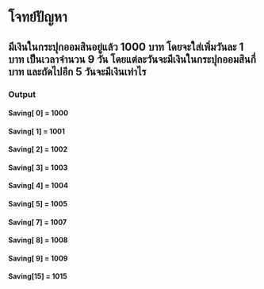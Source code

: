 # โจทย์ปัญหา
## มีเงินในกระปุกออมสินอยู่แล้ว 1000 บาท โดยจะใส่เพิ่มวันละ 1 บาท เป็นเวลาจำนวน 9 วัน โดยแต่ละวันจะมีเงินในกระปุกออมสินกี่บาท และถัดไปอีก 5 วันจะมีเงินเท่าไร
### Output
#### Saving[ 0] = 1000
#### Saving[ 1] = 1001
#### Saving[ 2] = 1002
#### Saving[ 3] = 1003
#### Saving[ 4] = 1004
#### Saving[ 5] = 1005
#### Saving[ 7] = 1007
#### Saving[ 8] = 1008
#### Saving[ 9] = 1009
#### Saving[15] = 1015

